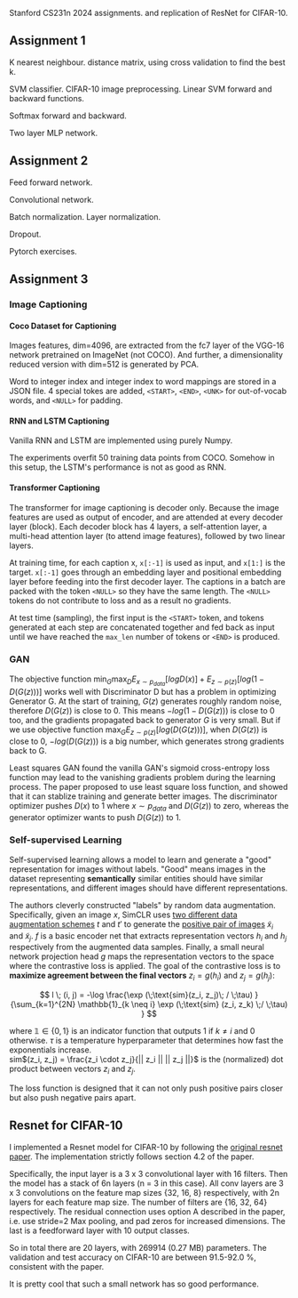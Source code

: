 
Stanford CS231n 2024 assignments. and replication of ResNet for CIFAR-10.

## Assignment 1

K nearest neighbour. distance matrix, using cross validation to find the best k.

SVM classifier. CIFAR-10 image preprocessing. Linear SVM forward and backward functions. 

Softmax forward and backward.

Two layer MLP network.

## Assignment 2

Feed forward network. 

Convolutional network.

Batch normalization. Layer normalization. 

Dropout.

Pytorch exercises. 

## Assignment 3

### Image Captioning
#### Coco Dataset for Captioning

Images features, dim=4096, are extracted from the fc7 layer of the VGG-16 network pretrained on ImageNet (not COCO).
And further, a dimensionality reduced version with dim=512 is generated by PCA.

Word to integer index and integer index to word mappings are stored in a JSON file.
4 special tokes are added, `<START>`, `<END>`, `<UNK>` for out-of-vocab words, and `<NULL>` for padding.


#### RNN and LSTM Captioning

Vanilla RNN and LSTM are implemented using purely Numpy.

The experiments overfit 50 training data points from COCO. Somehow in this setup, the LSTM's performance is not as good as RNN.


#### Transformer Captioning

The transformer for image captioning is decoder only. Because the image features are used as output of encoder, and are attended at every decoder layer (block).
Each decoder block has 4 layers, a self-attention layer, a multi-head attention layer (to attend image features), followed by two linear layers. 

At training time, for each caption x, `x[:-1]` is used as input, and `x[1:]` is the target. `x[:-1]` goes through an embedding layer and positional embedding layer before feeding into the first decoder layer.
The captions in a batch are packed with the token `<NULL>` so they have the same length. The `<NULL>` tokens do not contribute to loss and as a result no gradients.

At test time (sampling), the first input is the `<START>` token, and tokens generated at each step are concatenated together and fed back as input until we have reached the `max_len` number of tokens or `<END>` is produced. 

### GAN

The objective function $\displaystyle \min_G \max_D E_{x \sim p_{data}}[logD(x)] + E_{z \sim p(z)}[log(1 - D(G(z)))]$ 
works well with Discriminator D but has a problem in optimizing Generator G.
At the start of training, $G(z)$ generates roughly random noise, therefore $D(G(z))$ is close to 0. This means  $-log(1 - D(G(z)))$ is close to 0 too, and the gradients propagated back to generator $G$ is very small.
But if we use objective function  $\displaystyle \max_GE_{z \sim p(z)}[log(D(G(z)))]$, when $D(G(z))$ is close to 0, $-log(D(G(z)))$ is a big number, which generates strong gradients back to G.

Least squares GAN found the vanilla GAN's sigmoid cross-entropy loss function may lead to the vanishing gradients problem during the learning process. The paper proposed to use least square loss function, and showed that it can stablize training and generate better images. The discriminator optimizer pushes $D(x)$ to 1 where $x \sim p_{data}$ and $D(G(z))$ to zero, whereas the generator optimizer wants to push $D(G(z))$ to 1.

### Self-supervised Learning

Self-supervised learning allows a model to learn and generate a "good" representation for images without labels. "Good" means images in the dataset representing **semantically** similar entities should have similar representations, and different images should have different representations.

The authors cleverly constructed "labels" by random data augmentation. Specifically, given an image $x$, SimCLR uses <ins>two different data augmentation schemes</ins> $t$ and $t'$ to generate the <ins>positive pair of images</ins> $\tilde{x}_i$ and $\tilde{x}_j$. $f$ is a basic encoder net that extracts representation vectors $h_i$ and $h_j$ respectively from the augmented data samples. Finally, a small neural network projection head $g$ maps the representation vectors to the space where the contrastive loss is applied. The goal of the contrastive loss is to **maximize agreement between the final vectors** $z_i = g(h_i)$ and $z_j = g(h_j)$:

$$
l \; (i, j) = -\log \frac{\exp (\;\text{sim}(z_i, z_j)\; / \;\tau) }{\sum_{k=1}^{2N} \mathbb{1}_{k \neq i} \exp (\;\text{sim} (z_i, z_k) \;/ \;\tau) }
$$

where $\mathbb{1} \in \{0, 1\}$ is an indicator function that outputs $1$ if $k\neq i$ and $0$ otherwise. $\tau$ is a temperature hyperparameter that determines how fast the exponentials increase.   
sim$(z_i, z_j) = \frac{z_i \cdot z_j}{|| z_i || || z_j ||}$ is the (normalized) dot product between vectors $z_i$ and $z_j$.  
  
The loss function is designed that it can not only push positive pairs closer but also push negative pairs apart.

## Resnet for CIFAR-10

I implemented a Resnet model for CIFAR-10 by following the [original resnet paper](https://arxiv.org/abs/1512.03385). The implementation strictly follows section 4.2 of the paper. 

Specifically, the input layer is a 3 x 3 convolutional layer with 16 filters. Then the model has a stack of 6n layers (n = 3 in this case). All conv layers are 3 x 3 convolutions on the feature map sizes {32, 16, 8} respectively, with 2n layers for each feature map size. The number of filters are {16, 32, 64} respectively. 
The residual connection uses option A described in the paper, i.e. use stride=2 Max pooling, and pad zeros for increased dimensions.
The last is a feedforward layer with 10 output classes.

So in total there are 20 layers, with 269914 (0.27 MB) parameters.
The validation and test accuracy on CIFAR-10 are between 91.5-92.0 %, consistent with the paper.

It is pretty cool that such a small network has so good performance.
